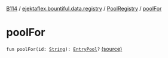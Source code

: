 [B114](../../index.md) / [ejektaflex.bountiful.data.registry](../index.md) / [PoolRegistry](index.md) / [poolFor](./pool-for.md)

# poolFor

`fun poolFor(id: `[`String`](https://kotlinlang.org/api/latest/jvm/stdlib/kotlin/-string/index.html)`): `[`EntryPool`](../../ejektaflex.bountiful.data.structure/-entry-pool/index.md)`?` [(source)](https://github.com/ejektaflex/Bountiful/tree/develop/src/main/kotlin/ejektaflex/bountiful/data/registry/PoolRegistry.kt#L8)
